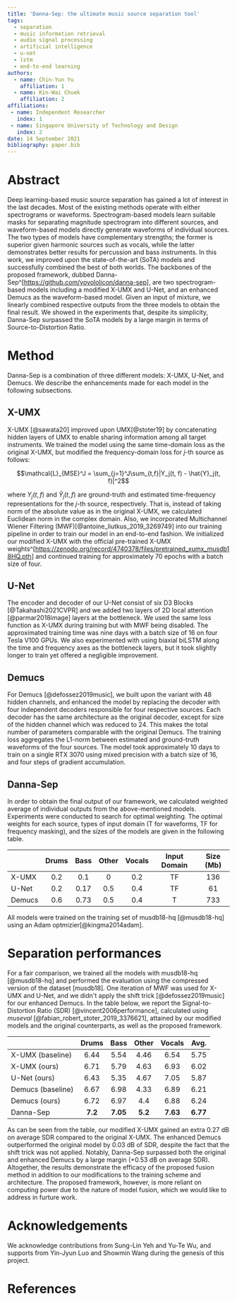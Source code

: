 ```yaml
---
title: 'Danna-Sep: the ultimate music source separation tool'
tags:
  - separation
  - music information retrieval
  - audio signal processing
  - artificial intelligence
  - u-net
  - lstm
  - end-to-end learning
authors:
  - name: Chin-Yun Yu
    affiliation: 1
  - name: Kin-Wai Chuek
    affiliation: 2
affiliations:
 - name: Independent Researcher
   index: 1
 - name: Singapore University of Technology and Design
   index: 2
date: 14 September 2021
bibliography: paper.bib
---
```


# Abstract

Deep learning-based music source separation has gained a lot of interest in the last decades.
Most of the existing methods operate with either spectrograms or waveforms.
Spectrogram-based models learn suitable masks for separating magnitude spectrogram into different sources, and waveform-based models directly generate waveforms of individual sources.
The two types of models have complementary strengths; the former is superior given harmonic sources such as vocals, while the latter demonstrates better results for percussion and bass instruments.
In this work, we improved upon the state-of-the-art (SoTA) models and successfully combined the best of both worlds.
The backbones of the proposed framework, dubbed Danna-Sep^[<https://github.com/yoyololicon/danna-sep>], are two spectrogram-based models including a modified X-UMX and U-Net, and an enhanced Demucs as the waveform-based model.
Given an input of mixture, we linearly combined respective outputs from the three models to obtain the final result.
We showed in the experiments that, despite its simplicity, Danna-Sep surpassed the SoTA models by a large margin in terms of Source-to-Distortion Ratio. 

# Method

Danna-Sep is a combination of three different models: X-UMX, U-Net, and Demucs.
We describe the enhancements made for each model in the following subsections.

## X-UMX
X-UMX [@sawata20] improved upon UMX[@stoter19] by concatenating hidden layers of UMX to enable sharing information among all target instruments.
We trained the model using the same time-domain loss as the original X-UMX, but modified the frequency-domain loss for $j$-th source as follows:

$$\mathcal{L}_{MSE}^J = \sum_{j=1}^J\sum_{t,f}|Y_j(t, f) - \hat{Y}_j(t, f)|^2$$

where $Y_j(t, f)$ and $\hat{Y}_j(t, f)$ are ground-truth and estimated time-frequency representations for the $j$-th source, respectively. 
That is, instead of taking norm of the absolute value as in the original X-UMX, we calculated Euclidean norm in the complex domain.
Also, we incorporated Multichannel Wiener Filtering (MWF)[@antoine_liutkus_2019_3269749] into our training pipeline in order to train our model in an end-to-end fashion. We initialized our modified X-UMX with the official pre-trained X-UMX weights^[<https://zenodo.org/record/4740378/files/pretrained_xumx_musdb18HQ.pth>] and continued training for approximately 70 epochs with a batch size of four.

## U-Net
The encoder and decoder of our U-Net consist of six D3 Blocks [@Takahashi2021CVPR] and we added two layers of 2D local attention [@parmar2018image] layers at the bottleneck. We used the same loss function as X-UMX during training but with MWF being disabled. 
The approximated training time was nine days with a batch size of 16 on four Tesla V100 GPUs.
We also experimented with using biaxial biLSTM along the time and frequency axes as the bottleneck layers, but it took slightly longer to train yet offered a negligible improvement.

## Demucs
For Demucs [@defossez2019music], we built upon the variant with 48 hidden channels, and enhanced the model by replacing the decoder with four independent decoders responsible for four respective sources.
Each decoder has the same architecture as the original decoder, except for size of the hidden channel which was reduced to 24. 
This makes the total number of parameters comparable with the original Demucs.
The training loss aggregates the L1-norm between estimated and ground-truth waveforms of the four sources.
The model took approximately 10 days to train on a single RTX 3070 using mixed precision with a batch size of 16, and four steps of gradient accumulation.

## Danna-Sep
In order to obtain the final output of our framework, we calculated weighted average of individual outputs from the above-mentioned models.
Experiments were conducted to search for optimal weighting. The optimal weights for each source, types of input domain (T for waveforms, TF for frequency masking), and the sizes of the models are given in the following table.

|         | Drums | Bass | Other | Vocals | Input Domain | Size (Mb) | 
|---------|:-----:|:----:|:-----:|:------:|:------------:|:---------:| 
| X-UMX   | 0.2   | 0.1  | 0     | 0.2    | TF | 136
| U-Net   | 0.2   | 0.17 | 0.5   | 0.4    | TF | 61
| Demucs  | 0.6   | 0.73 | 0.5   | 0.4    | T | 733

All models were trained on the training set of musdb18-hq [@musdb18-hq] using an Adam optmizier[@kingma2014adam]. 

# Separation performances
For a fair comparison, we trained all the models with musdb18-hq [@musdb18-hq] and performed the evaluation using the compressed version of the dataset [musdb18].
One iteration of MWF was used for X-UMX and U-Net, and we didn't apply the shift trick [@defossez2019music] for our enhanced Demucs.
In the table below, we report the Signal-to-Distortion Ratio (SDR) [@vincent2006performance], calculated using *museval* [@fabian_robert_stoter_2019_3376621], attained by our modified models and the original counterparts, as well as the proposed framework.

|         | Drums | Bass | Other | Vocals | Avg. |
|---------|:-----:|:----:|:-----:|:------:|:----:|
| X-UMX (baseline) | 6.44 | 5.54 | 4.46 | 6.54 | 5.75
| X-UMX (ours) | 6.71 | 5.79 | 4.63 | 6.93 | 6.02
| U-Net (ours) | 6.43 | 5.35 | 4.67 | 7.05 | 5.87
| Demucs (baseline) | 6.67 | 6.98 | 4.33 | 6.89 | 6.21 
| Demucs (ours) | 6.72 | 6.97 | 4.4 | 6.88 | 6.24
| Danna-Sep | **7.2** | **7.05** | **5.2** | **7.63** | **6.77**

As can be seen from the table, our modified X-UMX gained an extra 0.27 dB on average SDR compared to the original X-UMX.
The enhanced Demucs outperformed the original model by 0.03 dB of SDR, despite the fact that the shift trick was not applied.
Notably, Danna-Sep surpassed both the original and enhanced Demucs by a large margin (+0.53 dB on average SDR).
Altogether, the results demonstrate the efficacy of the proposed fusion method in addition to our modifications to the training scheme and architecture.
The proposed framework, however, is more reliant on computing power due to the nature of model fusion, which we would like to address in furture work.


# Acknowledgements

We acknowledge contributions from Sung-Lin Yeh and Yu-Te Wu, and supports from Yin-Jyun Luo and Showmin Wang during the genesis of this project.

# References
